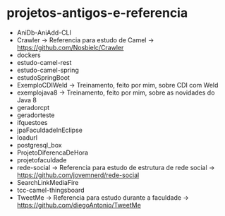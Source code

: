 # projetos-antigos-e-referencia


* AniDb-AniAdd-CLI
* Crawler -> Referencia para estudo de Camel -> https://github.com/Nosbielc/Crawler
* dockers
* estudo-camel-rest
* estudo-camel-spring
* estudoSpringBoot
* ExemploCDIWeld -> Treinamento, feito por mim, sobre CDI com Weld
* exemplojava8 -> Treinamento, feito por mim, sobre as novidades do Java 8
* geradorcpt
* geradorteste
* ifquestoes
* jpaFaculdadeInEclipse
* loadurl
* postgresql_box
* ProjetoDiferencaDeHora
* projetofaculdade
* rede-social -> Referencia para estudo de estrutura de rede social -> https://github.com/jovemnerd/rede-social
* SearchLinkMediaFire
* tcc-camel-thingsboard
* TweetMe -> Referencia para estudo durante a faculdade -> https://github.com/diegoAntonio/TweetMe

